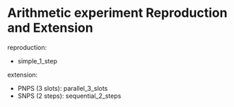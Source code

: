 # Arithmetic experiment Reproduction and Extension

reproduction: 
- simple_1_step <br />

extension: 
- PNPS (3 slots): parallel_3_slots <br />
- SNPS (2 steps): sequential_2_steps
